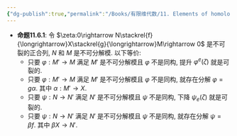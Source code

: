 ```yaml
---
{"dg-publish":true,"permalink":"/Books/有限维代数/11. Elements of homological Algebra 同调代数基础/11.6 殆分裂序列/","dgPassFrontmatter":true,"created":"2024-08-08T08:17:14.074+08:00","updated":"2024-08-08T21:47:14.753+08:00"}
---
```


+ **命题11.6.1**: 令 $\zeta:0\rightarrow N\stackrel{f}{\longrightarrow}X\stackrel{g}{\longrightarrow}M\rightarrow 0$ 是不可裂的正合列, $N$ 和 $M$ 是不可分解模. 以下等价:
	+ 只要 $\varphi:M'\rightarrow M$ 满足 $M'$ 是不可分解模且 $\varphi$ 不是同构, 提升 $\varphi^e(\zeta)$ 就是可裂的.
	+ 只要 $\varphi:M'\rightarrow M$ 满足 $M'$ 是不可分解模且 $\varphi$ 不是同构, 就存在分解 $\varphi=g\alpha$. 其中 $\alpha:M'\rightarrow X$.
	+ 只要 $\psi:N\rightarrow N'$ 满足 $N'$ 是不可分解模且 $\psi$ 不是同构, 下降 $\psi_e(\zeta)$ 就是可裂的.
	+ 只要 $\psi:N\rightarrow N'$ 满足 $N'$ 是不可分解模且 $\psi$ 不是同构, 就存在分解 $\psi=\beta f$. 其中 $\beta X\rightarrow N'$.